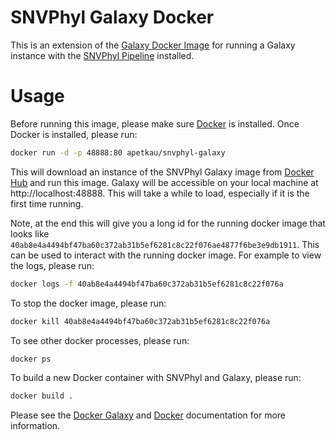 SNVPhyl Galaxy Docker
=====================

This is an extension of the [Galaxy Docker Image][] for running a Galaxy instance with the [SNVPhyl Pipeline](http://snvphyl.readthedocs.org) installed.

Usage
=====

Before running this image, please make sure [Docker][] is installed.  Once Docker is installed, please run:

```bash
docker run -d -p 48888:80 apetkau/snvphyl-galaxy
```

This will download an instance of the SNVPhyl Galaxy image from [Docker Hub](https://hub.docker.com/) and run this image.  Galaxy will be accessible on your local machine at http://localhost:48888.  This will take a while to load, especially if it is the first time running.

Note, at the end this will give you a long id for the running docker image that looks like `40ab8e4a4494bf47ba60c372ab31b5ef6281c8c22f076ae4877f6be3e9db1911`.  This can be used to interact with the running docker image.  For example to view the logs, please run:

```bash
docker logs -f 40ab8e4a4494bf47ba60c372ab31b5ef6281c8c22f076a
```

To stop the docker image, please run:

```bash
docker kill 40ab8e4a4494bf47ba60c372ab31b5ef6281c8c22f076a
```

To see other docker processes, please run:

```bash
docker ps
```

To build a new Docker container with SNVPhyl and Galaxy, please run:


```bash
docker build .
```

Please see the [Docker Galaxy][Galaxy Docker Image] and [Docker][] documentation for more information. 

[Galaxy Docker Image]: https://github.com/bgruening/docker-galaxy-stable/
[Docker]: https://www.docker.com/
[Docker Hub]: https://hub.docker.com/
